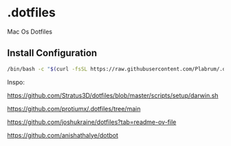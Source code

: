 # .dotfiles

Mac Os Dotfiles

## Install Configuration

```bash
/bin/bash -c "$(curl -fsSL https://raw.githubusercontent.com/Plabrum/.dotfiles/refs/heads/main/install.sh)"
```

Inspo:

<https://github.com/Stratus3D/dotfiles/blob/master/scripts/setup/darwin.sh>

<https://github.com/protiumx/.dotfiles/tree/main>

<https://github.com/joshukraine/dotfiles?tab=readme-ov-file>

<https://github.com/anishathalye/dotbot>
